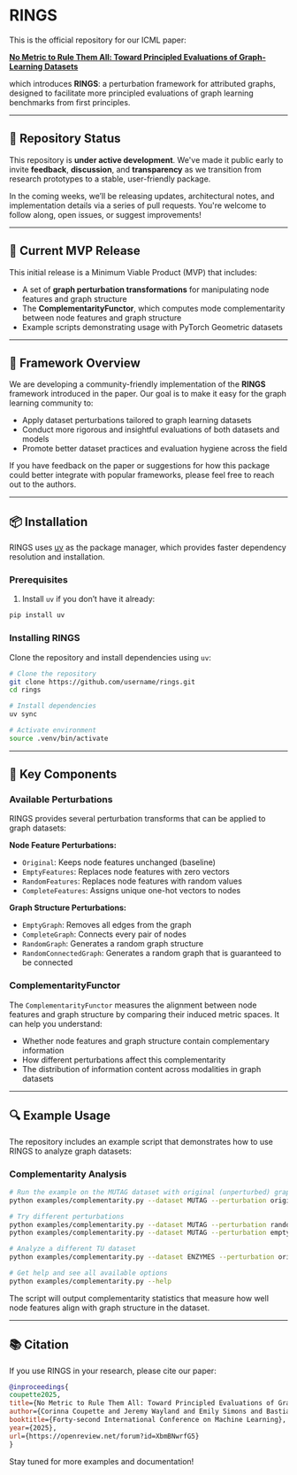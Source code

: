 # RINGS

This is the official repository for our ICML paper:

**[No Metric to Rule Them All: Toward Principled Evaluations of Graph-Learning Datasets](https://arxiv.org/abs/2502.02379)**

which introduces **RINGS**: a perturbation framework for attributed graphs, designed to facilitate more principled evaluations of graph learning benchmarks from first principles.

---

## 🚧 Repository Status

This repository is **under active development**.
We've made it public early to invite **feedback**, **discussion**, and **transparency** as we transition from research prototypes to a stable, user-friendly package.

In the coming weeks, we’ll be releasing updates, architectural notes, and implementation details via a series of pull requests. You're welcome to follow along, open issues, or suggest improvements!

---

## 🚀 Current MVP Release

This initial release is a Minimum Viable Product (MVP) that includes:

- A set of **graph perturbation transformations** for manipulating node features and graph structure
- The **ComplementarityFunctor**, which computes mode complementarity between node features and graph structure
- Example scripts demonstrating usage with PyTorch Geometric datasets

---

## 💍 Framework Overview

We are developing a community-friendly implementation of the **RINGS** framework introduced in the paper. Our goal is to make it easy for the graph learning community to:

- Apply dataset perturbations tailored to graph learning datasets
- Conduct more rigorous and insightful evaluations of both datasets and models
- Promote better dataset practices and evaluation hygiene across the field

If you have feedback on the paper or suggestions for how this package could better integrate with popular frameworks, please feel free to reach out to the authors.

---

## 📦 Installation

RINGS uses [uv](https://github.com/astral-sh/uv) as the package manager, which provides faster dependency resolution and installation.

### Prerequisites

1. Install `uv` if you don’t have it already:

```bash
pip install uv
```

### Installing RINGS

Clone the repository and install dependencies using `uv`:

```bash
# Clone the repository
git clone https://github.com/username/rings.git
cd rings

# Install dependencies
uv sync

# Activate environment
source .venv/bin/activate
```

---

## 🧹 Key Components

### Available Perturbations

RINGS provides several perturbation transforms that can be applied to graph datasets:

**Node Feature Perturbations:**

- `Original`: Keeps node features unchanged (baseline)
- `EmptyFeatures`: Replaces node features with zero vectors
- `RandomFeatures`: Replaces node features with random values
- `CompleteFeatures`: Assigns unique one-hot vectors to nodes

**Graph Structure Perturbations:**

- `EmptyGraph`: Removes all edges from the graph
- `CompleteGraph`: Connects every pair of nodes
- `RandomGraph`: Generates a random graph structure
- `RandomConnectedGraph`: Generates a random graph that is guaranteed to be connected

### ComplementarityFunctor

The `ComplementarityFunctor` measures the alignment between node features and graph structure by comparing their induced metric spaces. It can help you understand:

- Whether node features and graph structure contain complementary information
- How different perturbations affect this complementarity
- The distribution of information content across modalities in graph datasets

---

## 🔍 Example Usage

The repository includes an example script that demonstrates how to use RINGS to analyze graph datasets:

### Complementarity Analysis

```bash
# Run the example on the MUTAG dataset with original (unperturbed) graphs
python examples/complementarity.py --dataset MUTAG --perturbation original

# Try different perturbations
python examples/complementarity.py --dataset MUTAG --perturbation random-features
python examples/complementarity.py --dataset MUTAG --perturbation empty-graph

# Analyze a different TU dataset
python examples/complementarity.py --dataset ENZYMES --perturbation original

# Get help and see all available options
python examples/complementarity.py --help
```

The script will output complementarity statistics that measure how well node features align with graph structure in the dataset.

---

## 📚 Citation

If you use RINGS in your research, please cite our paper:

```bibtex
@inproceedings{
coupette2025,
title={No Metric to Rule Them All: Toward Principled Evaluations of Graph-Learning Datasets},
author={Corinna Coupette and Jeremy Wayland and Emily Simons and Bastian Rieck},
booktitle={Forty-second International Conference on Machine Learning},
year={2025},
url={https://openreview.net/forum?id=XbmBNwrfG5}
}
```

Stay tuned for more examples and documentation!
